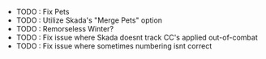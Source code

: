 * TODO : Fix Pets
* TODO : Utilize Skada's "Merge Pets" option
* TODO : Remorseless Winter?
* TODO : Fix issue where Skada doesnt track CC's applied out-of-combat
* TODO : Fix issue where sometimes numbering isnt correct
